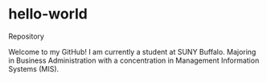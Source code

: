 # hello-world
Repository

Welcome to my GitHub!
I am currently a student at SUNY Buffalo. Majoring in Business Administration with a concentration in Management Information Systems (MIS).

